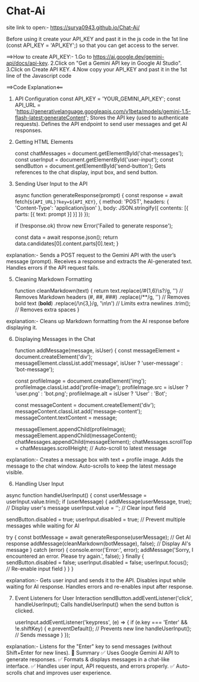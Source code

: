 # Chat-Ai
site link to open:- https://surya0943.github.io/Chat-Ai/

Before using it create your API_KEY and past it in the js code in the 1st line (const API_KEY = 'API_KEY';)
so that you can get access to the server.

==>How to create API_KEY:-
            1.Go to https://ai.google.dev/gemini-api/docs/api-key.
            2.Click on "Get a Gemini API key in Google AI Studio".
            3.Click on Create API KEY.
            4.Now copy your API_KEY and past it in the 1st line of the Javascript code 

==>Code Explanation<==

1. API Configuration
      const API_KEY = 'YOUR_GEMINI_API_KEY';
      const API_URL = 'https://generativelanguage.googleapis.com/v1beta/models/gemini-1.5-flash-latest:generateContent';
      Stores the API key (used to authenticate requests).
      Defines the API endpoint to send user messages and get AI responses.
2. Getting HTML Elements
    
      const chatMessages = document.getElementById('chat-messages');
      const userInput = document.getElementById('user-input');
      const sendButton = document.getElementById('send-button');
      Gets references to the chat display, input box, and send button.
3. Sending User Input to the API

      async function generateResponse(prompt) {
            const response = await fetch(`${API_URL}?key=${API_KEY}`, {
            method: 'POST',
            headers: { 'Content-Type': 'application/json' },
            body: JSON.stringify({
                contents: [{ parts: [{ text: prompt }] }]
                })
            });

   if (!response.ok) throw new Error('Failed to generate response');
   
   const data = await response.json();
    return data.candidates[0].content.parts[0].text;
}

explanation:-
Sends a POST request to the Gemini API with the user’s message (prompt).
Receives a response and extracts the AI-generated text.
Handles errors if the API request fails.


5. Cleaning Markdown Formatting

      function cleanMarkdown(text) {
          return text.replace(/#{1,6}\s?/g, '') // Removes Markdown headers (#, ##, ###)
                     .replace(/\*\*/g, '') // Removes bold text (**bold**)
                     .replace(/\n{3,}/g, '\n\n') // Limits extra newlines
                     .trim(); // Removes extra spaces
      }

explanation:-
Cleans up Markdown formatting from the AI response before displaying it.


6. Displaying Messages in the Chat

    function addMessage(message, isUser) {
          const messageElement = document.createElement('div');
          messageElement.classList.add('message', isUser ? 'user-message' : 'bot-message');

      const profileImage = document.createElement('img');
      profileImage.classList.add('profile-image');
      profileImage.src = isUser ? 'user.png' : 'bot.png';
      profileImage.alt = isUser ? 'User' : 'Bot';

      const messageContent = document.createElement('div');
      messageContent.classList.add('message-content');
      messageContent.textContent = message;

      messageElement.appendChild(profileImage);
      messageElement.appendChild(messageContent);
      chatMessages.appendChild(messageElement);
      chatMessages.scrollTop = chatMessages.scrollHeight; // Auto-scroll to latest message

explanation:-
  Creates a message box with text + profile image.
  Adds the message to the chat window.
  Auto-scrolls to keep the latest message visible.

  
6. Handling User Input

async function handleUserInput() {
          const userMessage = userInput.value.trim();
          if (userMessage) {
          addMessage(userMessage, true); // Display user's message
          userInput.value = ''; // Clear input field

   sendButton.disabled = true;
        userInput.disabled = true; // Prevent multiple messages while waiting for AI

   try {
            const botMessage = await generateResponse(userMessage); // Get AI response
            addMessage(cleanMarkdown(botMessage), false); // Display AI's message
        } catch (error) {
            console.error('Error:', error);
            addMessage('Sorry, I encountered an error. Please try again.', false);
        } finally {
            sendButton.disabled = false;
            userInput.disabled = false;
            userInput.focus(); // Re-enable input field
        }
    }
}

explanation:-
  Gets user input and sends it to the API.
  Disables input while waiting for AI response.
  Handles errors and re-enables input after response.

  
7. Event Listeners for User Interaction
    sendButton.addEventListener('click', handleUserInput);
    Calls handleUserInput() when the send button is clicked.

    userInput.addEventListener('keypress', (e) => {
        if (e.key === 'Enter' && !e.shiftKey) {
            e.preventDefault(); // Prevents new line
            handleUserInput(); // Sends message
        }
    });

explanation:-
    Listens for the "Enter" key to send messages (without Shift+Enter for new lines).
    🔹 Summary
    ✅ Uses Google Gemini AI API to generate responses.
    ✅ Formats & displays messages in a chat-like interface.
    ✅ Handles user input, API requests, and errors properly.
    ✅ Auto-scrolls chat and improves user experience.
